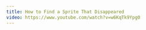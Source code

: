 ```yaml
---
title: How to Find a Sprite That Disappeared
video: https://www.youtube.com/watch?v=w6KqTk9Ypg0
---
```

